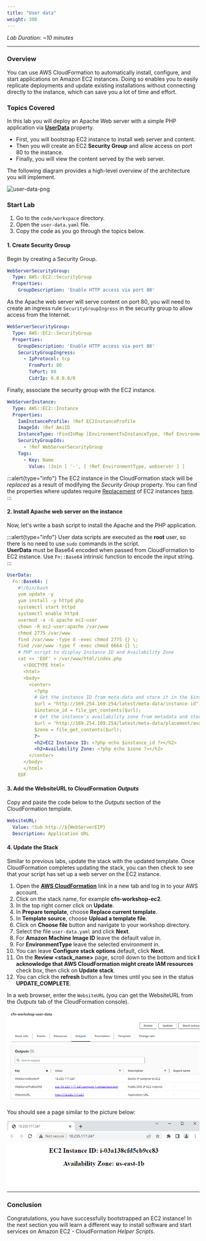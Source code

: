 ```yaml
---
title: "User data"
weight: 300
---
```


_Lab Duration: ~10 minutes_

---

### Overview

You can use AWS CloudFormation to automatically install, configure, and start applications on Amazon EC2 instances. Doing
so enables you to easily replicate deployments and update existing installations without connecting directly to the
instance, which can save you a lot of time and effort.

### Topics Covered
In this lab you will deploy an Apache Web server with a simple PHP application via **[UserData](https://docs.aws.amazon.com/AWSEC2/latest/UserGuide/user-data.html)** property.

+ First, you will bootstrap EC2 instance to install web server and content.
+ Then you will create an EC2 **Security Group** and allow access on port 80 to the instance.
+ Finally, you will view the content served by the web server.

The following diagram provides a high-level overview of the architecture you will implement.

![user-data-png](/static/basics/operations/user-data/userdata.png)

### Start Lab

1. Go to the `code/workspace` directory.
1. Open the `user-data.yaml` file.
1. Copy the code as you go through the topics below.

#### 1. Create Security Group

Begin by creating a Security Group.

```yaml
WebServerSecurityGroup:
  Type: AWS::EC2::SecurityGroup
  Properties:
    GroupDescription: 'Enable HTTP access via port 80'
```
As the Apache web server will serve content on port 80, you will need to create an ingress rule `SecurityGroupIngress`
in the security group to allow access from the Internet.

```yaml
WebServerSecurityGroup:
  Type: AWS::EC2::SecurityGroup
  Properties:
    GroupDescription: 'Enable HTTP access via port 80'
    SecurityGroupIngress:
      - IpProtocol: tcp
        FromPort: 80
        ToPort: 80
        CidrIp: 0.0.0.0/0
```

Finally, associate the security group with the EC2 instance.

```yaml
WebServerInstance:
  Type: AWS::EC2::Instance
  Properties:
    IamInstanceProfile: !Ref EC2InstanceProfile
    ImageId: !Ref AmiID
    InstanceType: !FindInMap [EnvironmentToInstanceType, !Ref EnvironmentType, InstanceType]
    SecurityGroupIds:
      - !Ref WebServerSecurityGroup
    Tags:
      - Key: Name
        Value: !Join [ '-', [ !Ref EnvironmentType, webserver ] ]
```

:::alert{type="info"}
The EC2 instance in the CloudFormation stack will be _replaced_ as a result of modifying the _Security Group_ property.
You can find the properties where updates require [Replacement](https://docs.aws.amazon.com/AWSCloudFormation/latest/UserGuide/using-cfn-updating-stacks-update-behaviors.html#update-replacement)
of EC2 instances [here](https://docs.aws.amazon.com/AWSCloudFormation/latest/UserGuide/aws-properties-ec2-instance.html?shortFooter=true#aws-properties-ec2-instance-properties).
:::

#### 2. Install Apache web server on the instance

Now, let's write a bash script to install the Apache and the PHP application.

:::alert{type="info"}
User data scripts are executed as the **root** user, so there is no need to use `sudo` commands in the script.\
**UserData** must be Base64 encoded when passed from CloudFormation to EC2 instance. Use `Fn::Base64` intrinsic function to encode the input string.
:::

```yaml
UserData:
  Fn::Base64: |
    #!/bin/bash
    yum update -y
    yum install -y httpd php
    systemctl start httpd
    systemctl enable httpd
    usermod -a -G apache ec2-user
    chown -R ec2-user:apache /var/www
    chmod 2775 /var/www
    find /var/www -type d -exec chmod 2775 {} \;
    find /var/www -type f -exec chmod 0664 {} \;
    # PHP script to display Instance ID and Availability Zone
    cat << 'EOF' > /var/www/html/index.php
      <!DOCTYPE html>
      <html>
      <body>
        <center>
          <?php
          # Get the instance ID from meta-data and store it in the $instance_id variable
          $url = "http://169.254.169.254/latest/meta-data/instance-id";
          $instance_id = file_get_contents($url);
          # Get the instance's availability zone from metadata and store it in the $zone variable
          $url = "http://169.254.169.254/latest/meta-data/placement/availability-zone";
          $zone = file_get_contents($url);
          ?>
          <h2>EC2 Instance ID: <?php echo $instance_id ?></h2>
          <h2>Availability Zone: <?php echo $zone ?></h2>
        </center>
      </body>
      </html>
    EOF
```

#### 3. Add the **WebsiteURL** to CloudFormation _Outputs_

Copy and paste the code below to the _Outputs_ section of the CloudFormation template.

```yaml
WebsiteURL:
  Value: !Sub http://${WebServerEIP}
  Description: Application URL
```

#### 4. Update the Stack

Similar to previous labs, update the stack with the updated template. Once CloudFormation completes updating the stack,
you can then check to see that your script has set up a web server on the EC2 instance.

1. Open the **[AWS CloudFormation](https://console.aws.amazon.com/cloudformation)** link in a new tab and log in to your AWS account.
1. Click on the stack name, for example **cfn-workshop-ec2**.
1. In the top right corner click on **Update**.
1. In **Prepare template**, choose **Replace current template**.
1. In **Template source**, choose **Upload a template file**.
1. Click on **Choose file** button and navigate to your workshop directory.
1. Select the file `user-data.yaml` and click **Next**.
1. For **Amazon Machine Image ID** leave the default value in.
1. For **EnvironmentType** leave the selected environment in.
1. You can leave **Configure stack options** default, click **Next**.
1. On the **Review <stack_name>** page, scroll down to the bottom and tick **I acknowledge that AWS CloudFormation might create IAM resources** check box, then click on **Update stack**.
1. You can click the **refresh** button a few times until you see in the status **UPDATE_COMPLETE**.

In a web browser, enter the `WebsiteURL` (you can get the WebsiteURL from the _Outputs_ tab of the CloudFormation console).

![outputs](/static/basics/operations/user-data/outputs-1.png)

You should see a page similar to the picture below:

![php-page](/static/basics/operations/user-data/php.png)

---

### Conclusion

Congratulations, you have successfully bootstrapped an EC2 instance! In the next section you will learn a different way
to install software and start services on Amazon EC2 - CloudFormation _Helper Scripts_.
